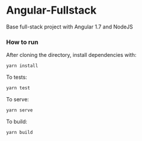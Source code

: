 Angular-Fullstack
======

Base full-stack project with Angular 1.7 and NodeJS

### How to run
After cloning the directory, install dependencies with:
```bash
yarn install
```

To tests:
```bash
yarn test
```

To serve:
```bash
yarn serve
```

To build:
```bash
yarn build
```
